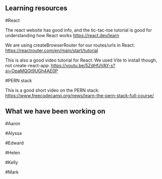## Learning resources

#React

The react website has good info, and the tic-tac-toe tutorial is good for understanding how React works https://react.dev/learn

We are using createBrowserRouter for our routes/urls in React: https://reactrouter.com/en/main/start/tutorial

This is also a good video tutorial for React. We used Vite to install though, not create-react-app: https://youtu.be/5ZdHfJVAY-s?si=OpaMQGt9UGh4AE0P

#PERN stack

This is a good short video on the PERN stack: https://www.freecodecamp.org/news/learn-the-pern-stack-full-course/ 

## What we have been working on

#Aaron

#Alyssa

#Edward

#Helen

#Kelly

#Mark

